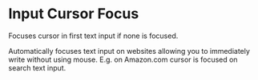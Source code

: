 Input Cursor Focus
===========================

Focuses cursor in first text input if none is focused.

Automatically focuses text input on websites allowing you to immediately write without using mouse. E.g. on Amazon.com cursor is focused on search text input.